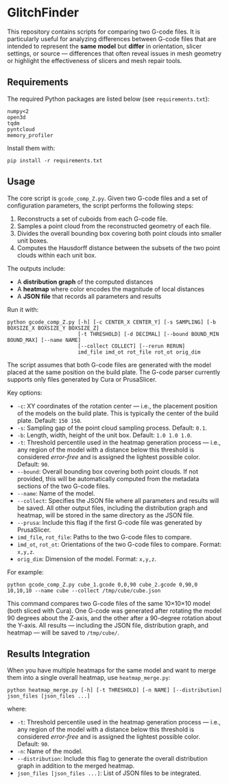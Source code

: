 # GlitchFinder
This repository contains scripts for comparing two G-code files. It is particularly useful for analyzing differences between G-code files that are intended to represent the **same model** but **differ** in orientation, slicer settings, or source — differences that often reveal issues in mesh geometry or highlight the effectiveness of slicers and mesh repair tools.

## Requirements
The required Python packages are listed below (see `requirements.txt`):
```
numpy<2  
open3d  
tqdm  
pyntcloud  
memory_profiler  
```
Install them with:
```
pip install -r requirements.txt
```
## Usage
The core script is `gcode_comp_Z.py`. Given two G-code files and a set of configuration parameters, the script performs the following steps:
1. Reconstructs a set of cuboids from each G-code file.
2. Samples a point cloud from the reconstructed geometry of each file.
3. Divides the overall bounding box covering both point clouds into smaller unit boxes.
4. Computes the Hausdorff distance between the subsets of the two point clouds within each unit box.

The outputs include:
* A **distribution graph** of the computed distances
* A **heatmap** where color encodes the magnitude of local distances
* A **JSON file** that records all parameters and results

Run it with:
```
python gcode_comp_Z.py [-h] [-c CENTER_X CENTER_Y] [-s SAMPLING] [-b BOXSIZE_X BOXSIZE_Y BOXSIZE_Z]
                       [-t THRESHOLD] [-d DECIMAL] [--bound BOUND_MIN BOUND_MAX] [--name NAME]
                       [--collect COLLECT] [--rerun RERUN]
                       imd_file imd_ot rot_file rot_ot orig_dim
```
The script assumes that both G-code files are generated with the model placed at the same position on the build plate. The G-code parser currently supports only files generated by Cura or PrusaSlicer.

Key options:
* `-c`: XY coordinates of the rotation center — i.e., the placement position of the models on the build plate. This is typically the center of the build plate. Default: `150 150`.
* `-s`: Sampling gap of the point cloud sampling process. Default: `0.1`.
* `-b`: Length, width, height of the unit box. Default: `1.0 1.0 1.0`.
* `-t`: Threshold percentile used in the heatmap generation process — i.e., any region of the model with a distance below this threshold is considered *error-free* and is assigned the lightest possible color. Default: `90`.
* `--bound`: Overall bounding box covering both point clouds. If not provided, this will be automatically computed from the metadata sections of the two G-code files.
* `--name`: Name of the model.
* `--collect`: Specifies the JSON file where all parameters and results will be saved. All other output files, including the distribution graph and heatmap, will be stored in the same directory as the JSON file.
* `--prusa`: Include this flag if the first G-code file was generated by PrusaSlicer.
* `imd_file`, `rot_file`: Paths to the two G-code files to compare.
* `imd_ot`, `rot_ot`: Orientations of the two G-code files to compare. Format: `x,y,z`.
* `orig_dim`: Dimension of the model. Format: `x,y,z`.

For example:
```
python gcode_comp_Z.py cube_1.gcode 0,0,90 cube_2.gcode 0,90,0 10,10,10 --name cube --collect /tmp/cube/cube.json
```
This command compares two G-code files of the same 10×10×10 model (both sliced with Cura). One G-code was generated after rotating the model 90 degrees about the Z-axis, and the other after a 90-degree rotation about the Y-axis. All results — including the JSON file, distribution graph, and heatmap — will be saved to `/tmp/cube/`.

## Results Integration
When you have multiple heatmaps for the same model and want to merge them into a single overall heatmap, use `heatmap_merge.py`:
```
python heatmap_merge.py [-h] [-t THRESHOLD] [-n NAME] [--distribution] json_files [json_files ...]
```
where:
* `-t`: Threshold percentile used in the heatmap generation process — i.e., any region of the model with a distance below this threshold is considered *error-free* and is assigned the lightest possible color. Default: `90`.
* `-n`: Name of the model.
* `--distribution`: Include this flag to generate the overall distribution graph in addition to the merged heatmap.
* `json_files [json_files ...]`: List of JSON files to be integrated.
